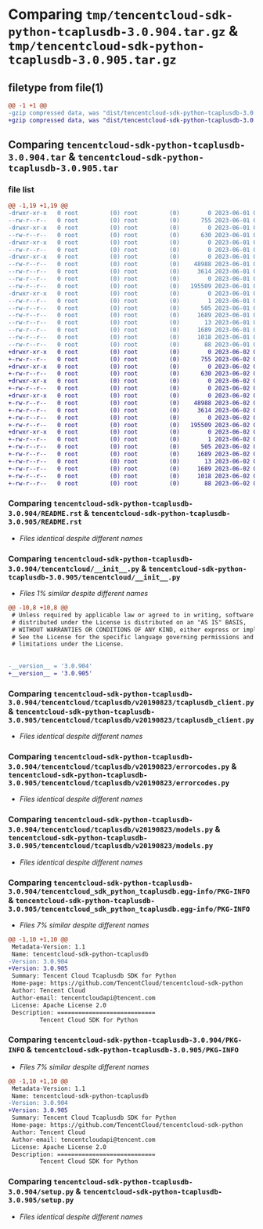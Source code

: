# Comparing `tmp/tencentcloud-sdk-python-tcaplusdb-3.0.904.tar.gz` & `tmp/tencentcloud-sdk-python-tcaplusdb-3.0.905.tar.gz`

## filetype from file(1)

```diff
@@ -1 +1 @@
-gzip compressed data, was "dist/tencentcloud-sdk-python-tcaplusdb-3.0.904.tar", last modified: Thu Jun  1 02:46:40 2023, max compression
+gzip compressed data, was "dist/tencentcloud-sdk-python-tcaplusdb-3.0.905.tar", last modified: Fri Jun  2 00:39:31 2023, max compression
```

## Comparing `tencentcloud-sdk-python-tcaplusdb-3.0.904.tar` & `tencentcloud-sdk-python-tcaplusdb-3.0.905.tar`

### file list

```diff
@@ -1,19 +1,19 @@
-drwxr-xr-x   0 root         (0) root         (0)        0 2023-06-01 02:46:40.000000 tencentcloud-sdk-python-tcaplusdb-3.0.904/
--rw-r--r--   0 root         (0) root         (0)      755 2023-06-01 02:46:40.000000 tencentcloud-sdk-python-tcaplusdb-3.0.904/README.rst
-drwxr-xr-x   0 root         (0) root         (0)        0 2023-06-01 02:46:40.000000 tencentcloud-sdk-python-tcaplusdb-3.0.904/tencentcloud/
--rw-r--r--   0 root         (0) root         (0)      630 2023-06-01 02:46:40.000000 tencentcloud-sdk-python-tcaplusdb-3.0.904/tencentcloud/__init__.py
-drwxr-xr-x   0 root         (0) root         (0)        0 2023-06-01 02:46:40.000000 tencentcloud-sdk-python-tcaplusdb-3.0.904/tencentcloud/tcaplusdb/
--rw-r--r--   0 root         (0) root         (0)        0 2023-06-01 02:46:40.000000 tencentcloud-sdk-python-tcaplusdb-3.0.904/tencentcloud/tcaplusdb/__init__.py
-drwxr-xr-x   0 root         (0) root         (0)        0 2023-06-01 02:46:40.000000 tencentcloud-sdk-python-tcaplusdb-3.0.904/tencentcloud/tcaplusdb/v20190823/
--rw-r--r--   0 root         (0) root         (0)    48988 2023-06-01 02:46:40.000000 tencentcloud-sdk-python-tcaplusdb-3.0.904/tencentcloud/tcaplusdb/v20190823/tcaplusdb_client.py
--rw-r--r--   0 root         (0) root         (0)     3614 2023-06-01 02:46:40.000000 tencentcloud-sdk-python-tcaplusdb-3.0.904/tencentcloud/tcaplusdb/v20190823/errorcodes.py
--rw-r--r--   0 root         (0) root         (0)        0 2023-06-01 02:46:40.000000 tencentcloud-sdk-python-tcaplusdb-3.0.904/tencentcloud/tcaplusdb/v20190823/__init__.py
--rw-r--r--   0 root         (0) root         (0)   195509 2023-06-01 02:46:40.000000 tencentcloud-sdk-python-tcaplusdb-3.0.904/tencentcloud/tcaplusdb/v20190823/models.py
-drwxr-xr-x   0 root         (0) root         (0)        0 2023-06-01 02:46:40.000000 tencentcloud-sdk-python-tcaplusdb-3.0.904/tencentcloud_sdk_python_tcaplusdb.egg-info/
--rw-r--r--   0 root         (0) root         (0)        1 2023-06-01 02:46:40.000000 tencentcloud-sdk-python-tcaplusdb-3.0.904/tencentcloud_sdk_python_tcaplusdb.egg-info/dependency_links.txt
--rw-r--r--   0 root         (0) root         (0)      505 2023-06-01 02:46:40.000000 tencentcloud-sdk-python-tcaplusdb-3.0.904/tencentcloud_sdk_python_tcaplusdb.egg-info/SOURCES.txt
--rw-r--r--   0 root         (0) root         (0)     1689 2023-06-01 02:46:40.000000 tencentcloud-sdk-python-tcaplusdb-3.0.904/tencentcloud_sdk_python_tcaplusdb.egg-info/PKG-INFO
--rw-r--r--   0 root         (0) root         (0)       13 2023-06-01 02:46:40.000000 tencentcloud-sdk-python-tcaplusdb-3.0.904/tencentcloud_sdk_python_tcaplusdb.egg-info/top_level.txt
--rw-r--r--   0 root         (0) root         (0)     1689 2023-06-01 02:46:40.000000 tencentcloud-sdk-python-tcaplusdb-3.0.904/PKG-INFO
--rw-r--r--   0 root         (0) root         (0)     1018 2023-06-01 02:46:40.000000 tencentcloud-sdk-python-tcaplusdb-3.0.904/setup.py
--rw-r--r--   0 root         (0) root         (0)       88 2023-06-01 02:46:40.000000 tencentcloud-sdk-python-tcaplusdb-3.0.904/setup.cfg
+drwxr-xr-x   0 root         (0) root         (0)        0 2023-06-02 00:39:31.000000 tencentcloud-sdk-python-tcaplusdb-3.0.905/
+-rw-r--r--   0 root         (0) root         (0)      755 2023-06-02 00:39:31.000000 tencentcloud-sdk-python-tcaplusdb-3.0.905/README.rst
+drwxr-xr-x   0 root         (0) root         (0)        0 2023-06-02 00:39:31.000000 tencentcloud-sdk-python-tcaplusdb-3.0.905/tencentcloud/
+-rw-r--r--   0 root         (0) root         (0)      630 2023-06-02 00:39:31.000000 tencentcloud-sdk-python-tcaplusdb-3.0.905/tencentcloud/__init__.py
+drwxr-xr-x   0 root         (0) root         (0)        0 2023-06-02 00:39:31.000000 tencentcloud-sdk-python-tcaplusdb-3.0.905/tencentcloud/tcaplusdb/
+-rw-r--r--   0 root         (0) root         (0)        0 2023-06-02 00:39:31.000000 tencentcloud-sdk-python-tcaplusdb-3.0.905/tencentcloud/tcaplusdb/__init__.py
+drwxr-xr-x   0 root         (0) root         (0)        0 2023-06-02 00:39:31.000000 tencentcloud-sdk-python-tcaplusdb-3.0.905/tencentcloud/tcaplusdb/v20190823/
+-rw-r--r--   0 root         (0) root         (0)    48988 2023-06-02 00:39:31.000000 tencentcloud-sdk-python-tcaplusdb-3.0.905/tencentcloud/tcaplusdb/v20190823/tcaplusdb_client.py
+-rw-r--r--   0 root         (0) root         (0)     3614 2023-06-02 00:39:31.000000 tencentcloud-sdk-python-tcaplusdb-3.0.905/tencentcloud/tcaplusdb/v20190823/errorcodes.py
+-rw-r--r--   0 root         (0) root         (0)        0 2023-06-02 00:39:31.000000 tencentcloud-sdk-python-tcaplusdb-3.0.905/tencentcloud/tcaplusdb/v20190823/__init__.py
+-rw-r--r--   0 root         (0) root         (0)   195509 2023-06-02 00:39:31.000000 tencentcloud-sdk-python-tcaplusdb-3.0.905/tencentcloud/tcaplusdb/v20190823/models.py
+drwxr-xr-x   0 root         (0) root         (0)        0 2023-06-02 00:39:31.000000 tencentcloud-sdk-python-tcaplusdb-3.0.905/tencentcloud_sdk_python_tcaplusdb.egg-info/
+-rw-r--r--   0 root         (0) root         (0)        1 2023-06-02 00:39:31.000000 tencentcloud-sdk-python-tcaplusdb-3.0.905/tencentcloud_sdk_python_tcaplusdb.egg-info/dependency_links.txt
+-rw-r--r--   0 root         (0) root         (0)      505 2023-06-02 00:39:31.000000 tencentcloud-sdk-python-tcaplusdb-3.0.905/tencentcloud_sdk_python_tcaplusdb.egg-info/SOURCES.txt
+-rw-r--r--   0 root         (0) root         (0)     1689 2023-06-02 00:39:31.000000 tencentcloud-sdk-python-tcaplusdb-3.0.905/tencentcloud_sdk_python_tcaplusdb.egg-info/PKG-INFO
+-rw-r--r--   0 root         (0) root         (0)       13 2023-06-02 00:39:31.000000 tencentcloud-sdk-python-tcaplusdb-3.0.905/tencentcloud_sdk_python_tcaplusdb.egg-info/top_level.txt
+-rw-r--r--   0 root         (0) root         (0)     1689 2023-06-02 00:39:31.000000 tencentcloud-sdk-python-tcaplusdb-3.0.905/PKG-INFO
+-rw-r--r--   0 root         (0) root         (0)     1018 2023-06-02 00:39:31.000000 tencentcloud-sdk-python-tcaplusdb-3.0.905/setup.py
+-rw-r--r--   0 root         (0) root         (0)       88 2023-06-02 00:39:31.000000 tencentcloud-sdk-python-tcaplusdb-3.0.905/setup.cfg
```

### Comparing `tencentcloud-sdk-python-tcaplusdb-3.0.904/README.rst` & `tencentcloud-sdk-python-tcaplusdb-3.0.905/README.rst`

 * *Files identical despite different names*

### Comparing `tencentcloud-sdk-python-tcaplusdb-3.0.904/tencentcloud/__init__.py` & `tencentcloud-sdk-python-tcaplusdb-3.0.905/tencentcloud/__init__.py`

 * *Files 1% similar despite different names*

```diff
@@ -10,8 +10,8 @@
 # Unless required by applicable law or agreed to in writing, software
 # distributed under the License is distributed on an "AS IS" BASIS,
 # WITHOUT WARRANTIES OR CONDITIONS OF ANY KIND, either express or implied.
 # See the License for the specific language governing permissions and
 # limitations under the License.
 
 
-__version__ = '3.0.904'
+__version__ = '3.0.905'
```

### Comparing `tencentcloud-sdk-python-tcaplusdb-3.0.904/tencentcloud/tcaplusdb/v20190823/tcaplusdb_client.py` & `tencentcloud-sdk-python-tcaplusdb-3.0.905/tencentcloud/tcaplusdb/v20190823/tcaplusdb_client.py`

 * *Files identical despite different names*

### Comparing `tencentcloud-sdk-python-tcaplusdb-3.0.904/tencentcloud/tcaplusdb/v20190823/errorcodes.py` & `tencentcloud-sdk-python-tcaplusdb-3.0.905/tencentcloud/tcaplusdb/v20190823/errorcodes.py`

 * *Files identical despite different names*

### Comparing `tencentcloud-sdk-python-tcaplusdb-3.0.904/tencentcloud/tcaplusdb/v20190823/models.py` & `tencentcloud-sdk-python-tcaplusdb-3.0.905/tencentcloud/tcaplusdb/v20190823/models.py`

 * *Files identical despite different names*

### Comparing `tencentcloud-sdk-python-tcaplusdb-3.0.904/tencentcloud_sdk_python_tcaplusdb.egg-info/PKG-INFO` & `tencentcloud-sdk-python-tcaplusdb-3.0.905/tencentcloud_sdk_python_tcaplusdb.egg-info/PKG-INFO`

 * *Files 7% similar despite different names*

```diff
@@ -1,10 +1,10 @@
 Metadata-Version: 1.1
 Name: tencentcloud-sdk-python-tcaplusdb
-Version: 3.0.904
+Version: 3.0.905
 Summary: Tencent Cloud Tcaplusdb SDK for Python
 Home-page: https://github.com/TencentCloud/tencentcloud-sdk-python
 Author: Tencent Cloud
 Author-email: tencentcloudapi@tencent.com
 License: Apache License 2.0
 Description: ============================
         Tencent Cloud SDK for Python
```

### Comparing `tencentcloud-sdk-python-tcaplusdb-3.0.904/PKG-INFO` & `tencentcloud-sdk-python-tcaplusdb-3.0.905/PKG-INFO`

 * *Files 7% similar despite different names*

```diff
@@ -1,10 +1,10 @@
 Metadata-Version: 1.1
 Name: tencentcloud-sdk-python-tcaplusdb
-Version: 3.0.904
+Version: 3.0.905
 Summary: Tencent Cloud Tcaplusdb SDK for Python
 Home-page: https://github.com/TencentCloud/tencentcloud-sdk-python
 Author: Tencent Cloud
 Author-email: tencentcloudapi@tencent.com
 License: Apache License 2.0
 Description: ============================
         Tencent Cloud SDK for Python
```

### Comparing `tencentcloud-sdk-python-tcaplusdb-3.0.904/setup.py` & `tencentcloud-sdk-python-tcaplusdb-3.0.905/setup.py`

 * *Files identical despite different names*


